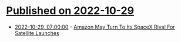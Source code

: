 # [Published on 2022-10-29](index.md)

* [2022-10-29, 07:00:00](https://tech.slashdot.org/story/22/10/28/2142257/amazon-may-turn-to-its-spacex-rival-for-satellite-launches?utm_source=rss1.0mainlinkanon&utm_medium=feed) - [Amazon May Turn To Its SpaceX Rival For Satellite Launches](https://tech.slashdot.org/story/22/10/28/2142257/amazon-may-turn-to-its-spacex-rival-for-satellite-launches?utm_source=rss1.0mainlinkanon&utm_medium=feed)
